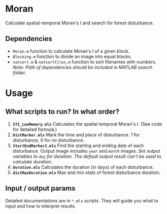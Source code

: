 # Moran
Calculate spatial-temporal Moran's I and search for forest disturbance.

## Dependencies
- `Moran.m` function to calculate Moran's I of a given block.
- `Blocking.m` function to divide an image into equal blocks.
- `natsort.m` & `natsortfiles.m` function to sort filenames with numbers.
*Note: Path of dependencies should be included in MATLAB search folder.*

# Usage
## What scripts to run? In what order?
1. **`STI_LowMemory.mlx`** Calculates the spatial temporal Moran's I. (See code for detailed formula.)
2. **`DistMarker.mlx`** Mark the time and place of disturbance. 1 for disturbance, 0 for no disturbance.
3. **`StartEndMarker2.mlx`** Find the starting and ending date of each disturbance. Output image includes `year` and `month` images.
*Set output variables to `doy` for duration. The default output result can't be used to calculate duration.*
4. **`Duration.mlx`** Calculates the duration (in days) of each disturbance.
5. **`distMaxDuration.mlx`** Max and min stats of forest disturbance duration.

## Input / output params
Detailed documentations are in `*.mlx` scripts. They will guide you what to input and how to interpret results.
